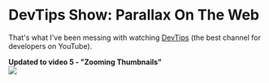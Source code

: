 # DevTips Show: Parallax On The Web

That's what I've been messing with watching <a href="http://https://www.youtube.com/user/DevTipsForDesigners">DevTips</a>
(the best channel for developers on YouTube).

<b>Updated to video 5 - "Zooming Thumbnails"</b><br>
<a href="https://youtu.be/KzP7YXcHNcE"><img src="https://i.ytimg.com/vi/KzP7YXcHNcE/mqdefault.jpg"></a>